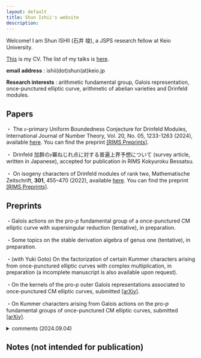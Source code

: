 ```yaml
---
layout: default
title: Shun Ishii's website
description:
---
```


Welcome! I am Shun ISHII (石井 竣), a JSPS research fellow at Keio University.

[This](/cv) is my CV. The list of my talks is [here](/talks).

**email address** : ishii(dot)shun(at)keio.jp

**Research interests** : arithmetic fundamental group, Galois representation, once-punctured elliptic curve, arithmetic of abelian varieties and Drinfeld modules.

## Papers

・ The $\mathfrak{p}$-primary Uniform Boundedness Conjecture for Drinfeld Modules, International Journal of Number Theory, Vol. 20, No. 05, 1233-1263 (2024), available [here](https://www.worldscientific.com/doi/10.1142/S1793042124500611). You can find the preprint [[RIMS Preprints]](https://www.kurims.kyoto-u.ac.jp/preprint/file/RIMS1927.pdf).

・ Drinfeld 加群の$\mathfrak{p}$冪ねじれ点に対する普遍上界予想について (survey article, written in Japanese), accepted for publication in RIMS Kokyuroku Bessatsu.

・ On isogeny characters of Drinfeld modules of rank two, Mathematische Zeitschrift, **301**, 455–470 (2022), available [here](https://link.springer.com/article/10.1007/s00209-021-02921-5). You can find the preprint [[RIMS Preprints]](https://www.kurims.kyoto-u.ac.jp/preprint/file/RIMS1947-revision.pdf).

## Preprints

・Galois actions on the pro-$p$ fundamental group of a once-punctured CM elliptic curve with supersingular reduction (tentative), in preparation.

・Some topics on the stable derivation algebra of genus one (tentative), in preparation.

・(with Yuki Goto) On the factorization of certain Kummer characters arising from once-punctured elliptic curves with complex multiplication, in preparation (a incomplete manuscript is also available upon request).

・On the kernels of the pro-$p$ outer Galois representations associated to once-punctured CM elliptic curves, submitted [[arXiv]](https://arxiv.org/abs/2312.04196).

・On Kummer characters arising from Galois actions on the pro-$p$ fundamental groups of once-punctured CM elliptic curves, submitted [[arXiv]](https://arxiv.org/abs/2312.04175).

<details>

<summary> comments (2024.09.04) </summary>
We've posted a revised manuscript on arXiv, which improves the assertion of Theorem 1.5 (3) in the old version. We also fix typographical errors and certain inaccuracies according to referee's comments and suggestions.

</details>

## Notes (not intended for publication)
